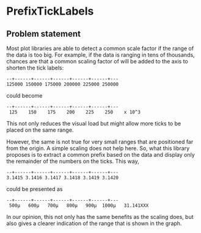 # PrefixTickLabels
## Problem statement
Most plot libraries are able to detect a common scale factor if the range of the data is too big. For example, if the data is ranging in tens of thousands, chances are that a common scaling factor of will be added to the axis to shorten the tick labels:
```none
--+------+------+------+------+------+---
125000 150000 175000 200000 225000 250000
```
could become
```none
--+------+------+------+------+------+---
 125    150    175    200    225    250    x 10^3
```
This not only reduces the visual load but might allow more ticks to be placed on the same range.

However, the same is not true for very small ranges that are positioned far from the origin. A simple scaling does not help here. So, what this library proposes is to extract a common prefix based on the data and display only the remainder of the numbers on the ticks. This way,
```none
--+------+------+------+------+------+---
3.1415 3.1416 3.1417 3.1418 3.1419 3.1420
```
could be presented as
```none
--+------+------+------+------+------+---
 500µ   600µ   700µ   800µ   900µ  1000µ   31.141XXX
```
In our opinion, this not only has the same benefits as the scaling does, but also gives a clearer indication of the range that is shown in the graph.
